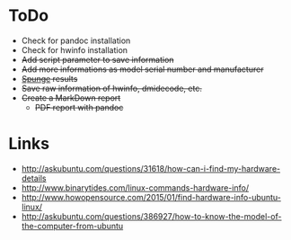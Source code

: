 ToDo
====
* Check for pandoc installation
* Check for hwinfo installation
* ~~Add script parameter to save information~~
* ~~Add more informations as model serial number and manufacturer~~
* ~~[Spunge](http://sprunge.us) results~~
* ~~Save raw information of hwinfo, dmidecode, etc.~~
* ~~Create a MarkDown report~~
   * ~~PDF report with pandoc~~


Links
=====
* http://askubuntu.com/questions/31618/how-can-i-find-my-hardware-details
* http://www.binarytides.com/linux-commands-hardware-info/
* http://www.howopensource.com/2015/01/find-hardware-info-ubuntu-linux/
* http://askubuntu.com/questions/386927/how-to-know-the-model-of-the-computer-from-ubuntu
